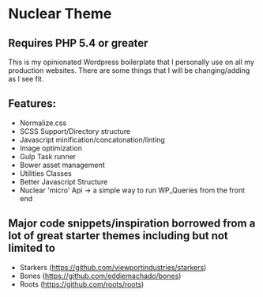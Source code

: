 # Nuclear Theme
## Requires PHP 5.4 or greater

This is my opinionated Wordpress boilerplate that I personally use on all my production websites.  There are some things that I will be changing/adding as I see fit.

## Features:
* Normalize.css
* SCSS Support/Directory structure
* Javascript minification/concatonation/linting
* Image optimization
* Gulp Task runner
* Bower asset management
* Utilities Classes
* Better Javascript Structure
* Nuclear 'micro' Api -> a simple way to run WP_Queries from the front end

## Major code snippets/inspiration borrowed from a lot of great starter themes including but not limited to
* Starkers (https://github.com/viewportindustries/starkers)
* Bones (https://github.com/eddiemachado/bones)
* Roots (https://github.com/roots/roots)

